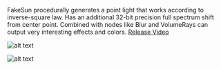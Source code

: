 FakeSun procedurally generates a point light that works according to inverse-square law. Has an additional 32-bit precision full spectrum shift from center point. Combined with nodes like Blur and VolumeRays can output very interesting effects and colors. [Release Video](https://vimeo.com/999578629)

![alt text](https://klearrender.wordpress.com/wp-content/uploads/2024/08/fakesun_application_thumbnail.jpg)

![alt text](https://klearrender.wordpress.com/wp-content/uploads/2024/08/fakesun_tool_v02.jpg)
